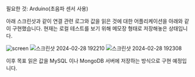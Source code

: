 필요한 것: Arduino(초음파 센서 사용)

아래 스크린샷과 같이 연결 관련 로그와 값을 읽은 것에 대한 어플리케이션을 아래와 같이 구현했습니다.
현재는 로컬 테스트를 보기 위해 메모장 형태로 저장해놓은 상태입니다.

![screen](https://github.com/kjk0122/kjkQtSerial/assets/108039772/3fe5dee2-72c9-4429-a7be-3eff30932fbb)
![스크린샷 2024-02-28 192210](https://github.com/kjk0122/kjkQtSerial/assets/108039772/1fd1b87c-be8d-4a97-bf24-1260c2b3afb4)
![스크린샷 2024-02-28 192308](https://github.com/kjk0122/kjkQtSerial/assets/108039772/cac7d6e2-2e4a-460e-ac9b-a0ed62f7f1db)

이후 목표
읽은 값을 MySQL 이나 MongoDB 서버에 저장하는 방식으로 구현 예정입니다.
